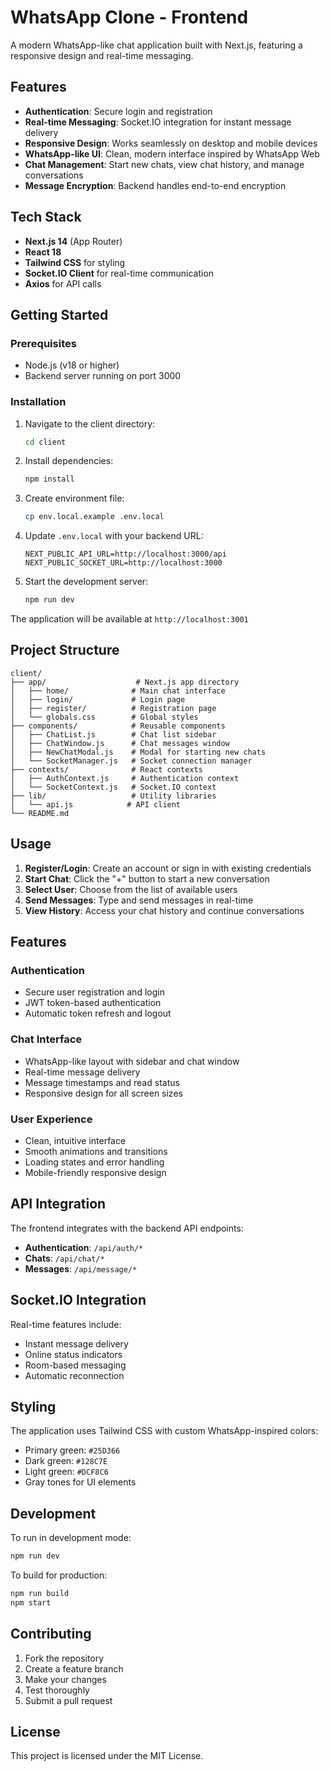 # WhatsApp Clone - Frontend

A modern WhatsApp-like chat application built with Next.js, featuring a responsive design and real-time messaging.

## Features

- **Authentication**: Secure login and registration
- **Real-time Messaging**: Socket.IO integration for instant message delivery
- **Responsive Design**: Works seamlessly on desktop and mobile devices
- **WhatsApp-like UI**: Clean, modern interface inspired by WhatsApp Web
- **Chat Management**: Start new chats, view chat history, and manage conversations
- **Message Encryption**: Backend handles end-to-end encryption

## Tech Stack

- **Next.js 14** (App Router)
- **React 18**
- **Tailwind CSS** for styling
- **Socket.IO Client** for real-time communication
- **Axios** for API calls

## Getting Started

### Prerequisites

- Node.js (v18 or higher)
- Backend server running on port 3000

### Installation

1. Navigate to the client directory:
   ```bash
   cd client
   ```

2. Install dependencies:
   ```bash
   npm install
   ```

3. Create environment file:
   ```bash
   cp env.local.example .env.local
   ```

4. Update `.env.local` with your backend URL:
   ```env
   NEXT_PUBLIC_API_URL=http://localhost:3000/api
   NEXT_PUBLIC_SOCKET_URL=http://localhost:3000
   ```

5. Start the development server:
   ```bash
   npm run dev
   ```

The application will be available at `http://localhost:3001`

## Project Structure

```
client/
├── app/                    # Next.js app directory
│   ├── home/              # Main chat interface
│   ├── login/             # Login page
│   ├── register/          # Registration page
│   └── globals.css        # Global styles
├── components/            # Reusable components
│   ├── ChatList.js        # Chat list sidebar
│   ├── ChatWindow.js      # Chat messages window
│   ├── NewChatModal.js    # Modal for starting new chats
│   └── SocketManager.js   # Socket connection manager
├── contexts/              # React contexts
│   ├── AuthContext.js     # Authentication context
│   └── SocketContext.js   # Socket.IO context
├── lib/                   # Utility libraries
│   └── api.js            # API client
└── README.md
```

## Usage

1. **Register/Login**: Create an account or sign in with existing credentials
2. **Start Chat**: Click the "+" button to start a new conversation
3. **Select User**: Choose from the list of available users
4. **Send Messages**: Type and send messages in real-time
5. **View History**: Access your chat history and continue conversations

## Features

### Authentication
- Secure user registration and login
- JWT token-based authentication
- Automatic token refresh and logout

### Chat Interface
- WhatsApp-like layout with sidebar and chat window
- Real-time message delivery
- Message timestamps and read status
- Responsive design for all screen sizes

### User Experience
- Clean, intuitive interface
- Smooth animations and transitions
- Loading states and error handling
- Mobile-friendly responsive design

## API Integration

The frontend integrates with the backend API endpoints:

- **Authentication**: `/api/auth/*`
- **Chats**: `/api/chat/*`
- **Messages**: `/api/message/*`

## Socket.IO Integration

Real-time features include:
- Instant message delivery
- Online status indicators
- Room-based messaging
- Automatic reconnection

## Styling

The application uses Tailwind CSS with custom WhatsApp-inspired colors:
- Primary green: `#25D366`
- Dark green: `#128C7E`
- Light green: `#DCF8C6`
- Gray tones for UI elements

## Development

To run in development mode:

```bash
npm run dev
```

To build for production:

```bash
npm run build
npm start
```

## Contributing

1. Fork the repository
2. Create a feature branch
3. Make your changes
4. Test thoroughly
5. Submit a pull request

## License

This project is licensed under the MIT License.
